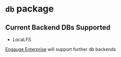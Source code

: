 # `db` package

## Current Backend DBs Supported

- LocaLFS

[Engauge Enterprise](https://engauge.ai) will support further db backends

